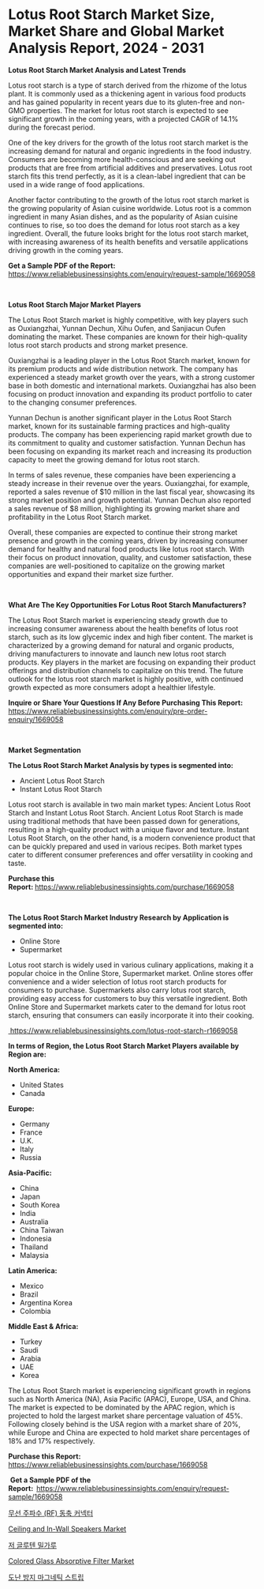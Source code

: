 <p><h1>Lotus Root Starch Market Size, Market Share and Global Market Analysis Report, 2024 - 2031</h1></p><p><strong>Lotus Root Starch Market Analysis and Latest Trends</strong></p>
<p><p>Lotus root starch is a type of starch derived from the rhizome of the lotus plant. It is commonly used as a thickening agent in various food products and has gained popularity in recent years due to its gluten-free and non-GMO properties. The market for lotus root starch is expected to see significant growth in the coming years, with a projected CAGR of 14.1% during the forecast period.</p><p>One of the key drivers for the growth of the lotus root starch market is the increasing demand for natural and organic ingredients in the food industry. Consumers are becoming more health-conscious and are seeking out products that are free from artificial additives and preservatives. Lotus root starch fits this trend perfectly, as it is a clean-label ingredient that can be used in a wide range of food applications.</p><p>Another factor contributing to the growth of the lotus root starch market is the growing popularity of Asian cuisine worldwide. Lotus root is a common ingredient in many Asian dishes, and as the popularity of Asian cuisine continues to rise, so too does the demand for lotus root starch as a key ingredient. Overall, the future looks bright for the lotus root starch market, with increasing awareness of its health benefits and versatile applications driving growth in the coming years.</p></p>
<p><strong>Get a Sample PDF of the Report:&nbsp;</strong> <a href="https://www.reliablebusinessinsights.com/enquiry/request-sample/1669058">https://www.reliablebusinessinsights.com/enquiry/request-sample/1669058</a></p>
<p>&nbsp;</p>
<p><strong>Lotus Root Starch Major Market Players</strong></p>
<p><p>The Lotus Root Starch market is highly competitive, with key players such as Ouxiangzhai, Yunnan Dechun, Xihu Oufen, and Sanjiacun Oufen dominating the market. These companies are known for their high-quality lotus root starch products and strong market presence.</p><p>Ouxiangzhai is a leading player in the Lotus Root Starch market, known for its premium products and wide distribution network. The company has experienced a steady market growth over the years, with a strong customer base in both domestic and international markets. Ouxiangzhai has also been focusing on product innovation and expanding its product portfolio to cater to the changing consumer preferences.</p><p>Yunnan Dechun is another significant player in the Lotus Root Starch market, known for its sustainable farming practices and high-quality products. The company has been experiencing rapid market growth due to its commitment to quality and customer satisfaction. Yunnan Dechun has been focusing on expanding its market reach and increasing its production capacity to meet the growing demand for lotus root starch.</p><p>In terms of sales revenue, these companies have been experiencing a steady increase in their revenue over the years. Ouxiangzhai, for example, reported a sales revenue of $10 million in the last fiscal year, showcasing its strong market position and growth potential. Yunnan Dechun also reported a sales revenue of $8 million, highlighting its growing market share and profitability in the Lotus Root Starch market.</p><p>Overall, these companies are expected to continue their strong market presence and growth in the coming years, driven by increasing consumer demand for healthy and natural food products like lotus root starch. With their focus on product innovation, quality, and customer satisfaction, these companies are well-positioned to capitalize on the growing market opportunities and expand their market size further.</p></p>
<p>&nbsp;</p>
<p><strong>What Are The Key Opportunities For Lotus Root Starch Manufacturers?</strong></p>
<p><p>The Lotus Root Starch market is experiencing steady growth due to increasing consumer awareness about the health benefits of lotus root starch, such as its low glycemic index and high fiber content. The market is characterized by a growing demand for natural and organic products, driving manufacturers to innovate and launch new lotus root starch products. Key players in the market are focusing on expanding their product offerings and distribution channels to capitalize on this trend. The future outlook for the lotus root starch market is highly positive, with continued growth expected as more consumers adopt a healthier lifestyle.</p></p>
<p><strong>Inquire or Share Your Questions If Any Before Purchasing This Report:</strong> <a href="https://www.reliablebusinessinsights.com/enquiry/pre-order-enquiry/1669058">https://www.reliablebusinessinsights.com/enquiry/pre-order-enquiry/1669058</a></p>
<p>&nbsp;</p>
<p><strong>Market Segmentation</strong></p>
<p><strong>The Lotus Root Starch Market Analysis by types is segmented into:</strong></p>
<p><ul><li>Ancient Lotus Root Starch</li><li>Instant Lotus Root Starch</li></ul></p>
<p><p>Lotus root starch is available in two main market types: Ancient Lotus Root Starch and Instant Lotus Root Starch. Ancient Lotus Root Starch is made using traditional methods that have been passed down for generations, resulting in a high-quality product with a unique flavor and texture. Instant Lotus Root Starch, on the other hand, is a modern convenience product that can be quickly prepared and used in various recipes. Both market types cater to different consumer preferences and offer versatility in cooking and taste.</p></p>
<p><strong>Purchase this Report:&nbsp;</strong><a href="https://www.reliablebusinessinsights.com/purchase/1669058">https://www.reliablebusinessinsights.com/purchase/1669058</a></p>
<p>&nbsp;</p>
<p><strong>The Lotus Root Starch Market Industry Research by Application is segmented into:</strong></p>
<p><ul><li>Online Store</li><li>Supermarket</li></ul></p>
<p><p>Lotus root starch is widely used in various culinary applications, making it a popular choice in the Online Store, Supermarket market. Online stores offer convenience and a wider selection of lotus root starch products for consumers to purchase. Supermarkets also carry lotus root starch, providing easy access for customers to buy this versatile ingredient. Both Online Store and Supermarket markets cater to the demand for lotus root starch, ensuring that consumers can easily incorporate it into their cooking.</p></p>
<p><a href="https://www.reliablebusinessinsights.com/lotus-root-starch-r1669058">&nbsp;https://www.reliablebusinessinsights.com/lotus-root-starch-r1669058</a></p>
<p><strong>In terms of Region, the Lotus Root Starch Market Players available by Region are:</strong></p>
<p>
    <p> <strong> North America: </strong>
        <ul>
            <li>United States</li>
            <li>Canada</li>
        </ul>
        </p> 
    <p> <strong> Europe: </strong>
        <ul>
            <li>Germany</li>
            <li>France</li>
            <li>U.K.</li>
            <li>Italy</li>
            <li>Russia</li>
        </ul>
        </p> 
    <p> <strong> Asia-Pacific: </strong>
        <ul>
            <li>China</li>
            <li>Japan</li>
            <li>South Korea</li>
            <li>India</li>
            <li>Australia</li>
            <li>China Taiwan</li>
            <li>Indonesia</li>
            <li>Thailand</li>
            <li>Malaysia</li>
        </ul>
        </p> 
    <p> <strong> Latin America: </strong>
        <ul>
            <li>Mexico</li>
            <li>Brazil</li>
            <li>Argentina Korea</li>
            <li>Colombia</li>
        </ul>
        </p> 
    <p> <strong> Middle East & Africa: </strong>
        <ul>
            <li>Turkey</li>
            <li>Saudi</li>
            <li>Arabia</li>
            <li>UAE</li>
            <li>Korea</li>
        </ul>
    </p>
    </p>
<p><p>The Lotus Root Starch market is experiencing significant growth in regions such as North America (NA), Asia Pacific (APAC), Europe, USA, and China. The market is expected to be dominated by the APAC region, which is projected to hold the largest market share percentage valuation of 45%. Following closely behind is the USA region with a market share of 20%, while Europe and China are expected to hold market share percentages of 18% and 17% respectively.</p></p>
<p><strong>Purchase this Report: </strong><a href="https://www.reliablebusinessinsights.com/purchase/1669058">https://www.reliablebusinessinsights.com/purchase/1669058</a></p>
<p>&nbsp;<strong>Get a Sample PDF of the Report:&nbsp;&nbsp;</strong><a href="https://www.reliablebusinessinsights.com/enquiry/request-sample/1669058">https://www.reliablebusinessinsights.com/enquiry/request-sample/1669058</a></p>
<p><strong></strong></p>
<p><p><a href="https://medium.com/@wilsonurcotte667s/%EA%B8%80%EB%A1%9C%EB%B2%8C-%EB%9D%BC%EB%94%94%EC%98%A4-%EC%A3%BC%ED%8C%8C%EC%88%98-rf-%EC%BD%94%EC%95%84%EC%8B%A4-%EC%BB%A4%EB%84%A5%ED%84%B0-%EC%8B%9C%EC%9E%A5-%EC%83%81%ED%99%A9-2024%EB%85%84-2031%EB%85%84-%EB%B0%8F-%EC%A7%80%EC%97%AD-%EC%A0%9C%ED%92%88-%EB%B0%8F-%EC%B5%9C%EC%A2%85-%EC%82%AC%EC%9A%A9%EB%B3%80%ED%98%B8-%EB%B3%84-%EC%98%88%EC%B8%A1-64f998e0612c">무선 주파수 (RF) 동축 커넥터</a></p><p><a href="https://github.com/faisalayoob601/Market-Research-Report-List-1/blob/main/ceiling-and-in-wall-speakers-market.md">Ceiling and In-Wall Speakers Market</a></p><p><a href="https://github.com/RonSpencer61/Market-Research-Report-List-1/blob/main/9874404159986.md">저 글루텐 밀가루</a></p><p><a href="https://github.com/nafiafirdania/Market-Research-Report-List-1/blob/main/colored-glass-absorptive-filter-market.md">Colored Glass Absorptive Filter Market</a></p><p><a href="https://github.com/valroy852/Market-Research-Report-List-1/blob/main/3480626159985.md">도난 방지 마그네틱 스트립</a></p></p>